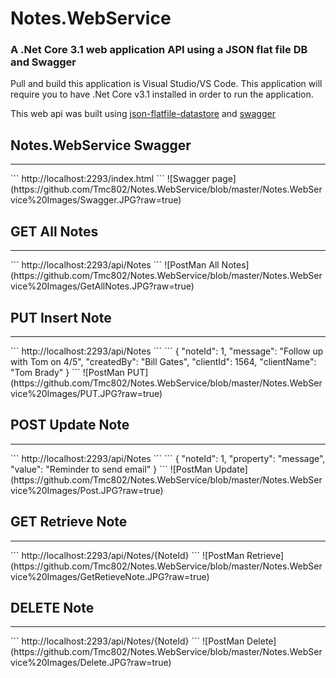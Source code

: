 # Notes.WebService
### A .Net Core 3.1 web application API using a JSON flat file DB and Swagger

Pull and build this application is Visual Studio/VS Code. This application will require you to have .Net Core v3.1 installed in order to run the application.

This web api was built using [json-flatfile-datastore](https://github.com/ttu/json-flatfile-datastore) and [swagger](https://github.com/swagger-api)

## **Notes.WebService Swagger**
<hr>
```
http://localhost:2293/index.html
```
![Swagger page](https://github.com/Tmc802/Notes.WebService/blob/master/Notes.WebService%20Images/Swagger.JPG?raw=true)

## **GET All Notes**
<hr>
```
http://localhost:2293/api/Notes
```
![PostMan All Notes](https://github.com/Tmc802/Notes.WebService/blob/master/Notes.WebService%20Images/GetAllNotes.JPG?raw=true)

## **PUT Insert Note**
<hr>
```
http://localhost:2293/api/Notes
```
```
    {
      "noteId": 1,
      "message": "Follow up with Tom on 4/5",
      "createdBy": "Bill Gates",
      "clientId": 1564,
      "clientName": "Tom Brady"
    }
 ```
![PostMan PUT](https://github.com/Tmc802/Notes.WebService/blob/master/Notes.WebService%20Images/PUT.JPG?raw=true)
   

## **POST Update Note**
<hr>
```
http://localhost:2293/api/Notes
```
```
{
    "noteId": 1,
    "property": "message",
    "value": "Reminder to send email"
}
```
![PostMan Update](https://github.com/Tmc802/Notes.WebService/blob/master/Notes.WebService%20Images/Post.JPG?raw=true)


## **GET Retrieve Note**
<hr>
```
http://localhost:2293/api/Notes/{NoteId}
```
![PostMan Retrieve](https://github.com/Tmc802/Notes.WebService/blob/master/Notes.WebService%20Images/GetRetieveNote.JPG?raw=true)


## **DELETE Note**
<hr>
```
http://localhost:2293/api/Notes/{NoteId}
```
![PostMan Delete](https://github.com/Tmc802/Notes.WebService/blob/master/Notes.WebService%20Images/Delete.JPG?raw=true)


